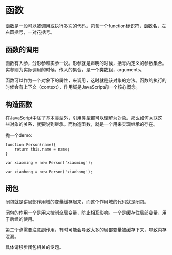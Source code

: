 # 函数
函数是一段可以被调用或执行多次的代码。包含一个function标识符，函数名，左右圆括号，一对花括号。
## 函数的调用
函数有入参，分形参和实参一说。形参就是声明的时候，括号内定义的参数集合。实参则为实际调用的时候，传入的集合，是一个类数组，arguments。

函数可以作为一个对象下的属性，来调用，这时就是该对象的方法。函数的执行的时候会有上下文（context），作用域是JavaScript的一个核心概念。
## 构造函数
在JavaScript中除了基本类型外，引用类型都可以理解为对象。那么如何关联这些对象的关系，就要说到继承。而构造函数，就是一个用来实现继承的存在。

抛一个demo:

```
function Person(name){
    return this.name = name;
}

var xiaoming = new Person('xiaoming');

var xiaohong = new Person('xiaohong');
```
## 闭包
闭包就是讲局部作用域的变量缓存起来，而这个作用域的代码就是闭包。

闭包的作用一个是用来控制全局变量，防止相互影响。一个是缓存住局部变量，用于后续的使用。

第二个点需要注意副作用，有时可能会导致太多的局部变量被缓存下来，导致内存泄漏。

具体请移步闭包相关的专题。


